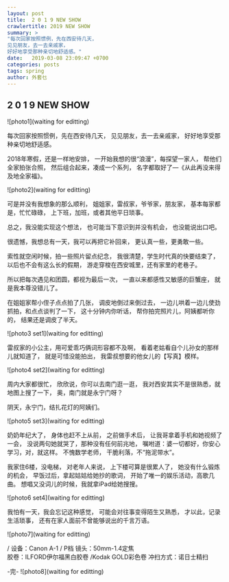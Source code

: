 ```yaml
---
layout: post
title:  2 0 1 9 NEW SHOW
crawlertitle: 2019 NEW SHOW
summary: > 
"每次回家按照惯例，先在西安待几天，
见见朋友，去一去亲戚家，
好好地享受那种亲切地舒适感。"
date:   2019-03-08 23:09:47 +0700
categories: posts
tags: spring
author: 外套乜
---
```


## 2 0 1 9 NEW SHOW
![photo1](waiting for editting)

每次回家按照惯例，先在西安待几天，
见见朋友，去一去亲戚家，
好好地享受那种亲切地舒适感。

2018年寒假，还是一样地安排，
一开始我想的很“浪漫”，每探望一家人，
帮他们全家拍张合照，
然后组合起来，凑成一个系列，
名字都取好了—《从此再没来得及地全家福》。

![photo2](waiting for editting)

可是并没有我想象的那么顺利，
姐姐家，雷叔家，爷爷家，朋友家，
基本每家都是，忙忙碌碌，
上下班，加班，或者其他平日琐事。

总之，我没能实现这个想法，
也可能当下意识到并没有机会，
也没能说出口吧。

很遗憾，我想总有一天，我可以再把它补回来，
更认真一些，更勇敢一些。

索性就空闲时候，拍一些照片留点纪念，
我很清楚，学生时代真的快要结束了，
以后也不会有这么长的假期，
游走穿梭在西安城里，还有家里的老巷子。

所以把每次遇见和团圆，都视为最后一次，
一直以来都感性又敏感的巨蟹座，
就是我本尊没错儿了。

在姐姐家帮小侄子点点拍了几张，
调皮地倒过来倒过去，
一边儿哄着一边儿使劲抓拍，和点点谈判了一下，
这十分钟内你听话，
帮你拍完照片儿，阿姨都听你的，
结果还是调皮了半天。

![photo3 set1](waiting for editting)

雷叔家的小公主，用可爱乖巧俩词形容都不及啊，
看着老姑看自个儿孙女的那样儿就知道了，
就是可惜没能拍出，
我雷叔想要的他女儿的【写真】模样。

![photo4 set2](waiting for editting)

周内大家都很忙，
欣欣说，你可以去南门逛一逛，
我对西安其实不是很熟悉，就地图上搜了一下，
奥，南门就是永宁门呀？

阴天，永宁门，结扎花灯的阿姨们。

![photo5 set3](waiting for editting)

奶奶年纪大了，
身体也赶不上从前，
之前做手术后，
让我哥拿着手机和她视频了一会，
没说两句她就哭了，那种没有任何前兆地，
嘱咐道：婆一切都好，你安心学习，对，就这样。
不愧数学老师，
干脆利落，不“拖泥带水”。

我家住6楼，没电梯，
对老年人来说，
上下楼可算是很累人了，
她没有什么锻炼的机会，
早饭过后，拿起姑姑给她抄的歌词，
开始了唯一的娱乐活动，高歌几曲。
想唱又没词儿的时候，我就拿iPad给她搜搜。

![photo6 set4](waiting for editting)

我怕有一天，我会忘记这种感觉，
可能会对往事变得陌生又熟悉，
才以此，记录生活琐事，
还有在家人面前不曾能够说出的千言万语。

![photo7](waiting for editting)

/
设备：Canon A-1 / P档
镜头：50mm-1.4定焦  
胶卷：ILFORD伊尔福黑白胶卷 /Kodak GOLD彩色卷
冲扫方式：诺日士精扫






-完-
![photo8](waiting for editting)